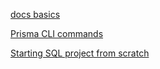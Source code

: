 [docs basics](https://www.prisma.io/docs/concepts/overview/what-is-prisma)

[Prisma CLI commands](https://www.prisma.io/docs/reference/api-reference/command-reference#prisma-migrate)

[Starting SQL project from scratch](https://www.prisma.io/docs/getting-started/setup-prisma/start-from-scratch/relational-databases-typescript-postgresql)

